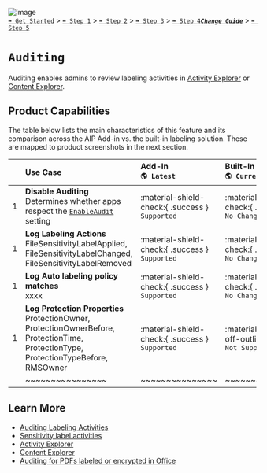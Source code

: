 ![image](https://user-images.githubusercontent.com/43501191/195164735-920ec45a-cd2c-41a1-9d22-6a557ca9ddc3.png)<br>
[`➡️ Get Started`](../../GetStarted.md) > [`➡️ Step 1`](../../AIP2MIPStep1.md) > [`➡️ Step 2`](../../AIP2MIPStep2.md) > [`➡️ Step 3`](../../AIP2MIPStep3.md) > [`➡️ Step 4`](../../AIP2MIPStep4.md)[***`Change Guide`***](../../CompareAIP2MIP.md) > [`➡️ Step 5`](../../AIP2MIPStep5.md)


# `Auditing` 

Auditing enables admins to review labeling activities in [Activity Explorer](https://learn.microsoft.com/en-us/microsoft-365/compliance/data-classification-activity-explorer) or [Content Explorer](https://learn.microsoft.com/en-us/microsoft-365/compliance/data-classification-content-explorer).


## Product Capabilities
The table below lists the main characteristics of this feature and its comparison across the AIP Add-in vs. the built-in labeling solution. These are mapped to product screenshots in the next section. 

|  | Use Case  | Add-In<br>`🌎 Latest`| Built-In<br>`🌎 Current Channel` | Built-In<br>`Coming Soon` |
| :---: | :---- | :---- | :---- | :---- |
| 1 | **Disable Auditing** <br>Determines whether apps respect the [`EnableAudit`](https://learn.microsoft.com/en-us/powershell/module/exchange/set-labelpolicy?view=exchange-ps#-advancedsettings) setting  | :material-shield-check:{ .success } `Supported` |  :material-shield-check:{ .success } `No Change` | :material-shield-check:{ .success } `No Change` |
| 1 | **Log Labeling Actions** <br>FileSensitivityLabelApplied, FileSensitivityLabelChanged, FileSensitivityLabelRemoved  | :material-shield-check:{ .success } `Supported`  |  :material-shield-check:{ .success } `No Change` | :material-shield-check:{ .success } `No Change` |
| 1 | **Log Auto labeling policy matches** <br>xxxx  | :material-shield-check:{ .success } `Supported`  |  :material-shield-check:{ .success } `No Change` | :material-shield-check:{ .success } `No Change` |
| 1 | **Log Protection Properties** <br>ProtectionOwner, ProtectionOwnerBefore, ProtectionTime, ProtectionType, ProtectionTypeBefore, RMSOwner  | :material-shield-check:{ .success } `Supported` |  :material-shield-off-outline:{ .error } `Not Supported` | :material-calendar-star:{ .warning } `In Preview` |
|  | ~~~~~~~~~~~~~~~~ | ~~~~~~~~~~~~~~~ | ~~~~~~~~~~~~~~~ | ~~~~~~~~~~~~~~~ |


## Learn More

- [Auditing Labeling Activities](https://learn.microsoft.com/en-us/microsoft-365/compliance/sensitivity-labels-office-apps#auditing-labeling-activities)
- [Sensitivity label activities](https://learn.microsoft.com/en-us/microsoft-365/compliance/search-the-audit-log-in-security-and-compliance#sensitivity-label-activities)
- [Activity Explorer](https://learn.microsoft.com/en-us/microsoft-365/compliance/data-classification-activity-explorer)
- [Content Explorer](https://learn.microsoft.com/en-us/microsoft-365/compliance/data-classification-content-explorer)
- [Auditing for PDFs labeled or encrypted in Office](https://learn.microsoft.com/en-us/microsoft-365/compliance/sensitivity-labels-office-apps?view=o365-worldwide#pdf-support)
